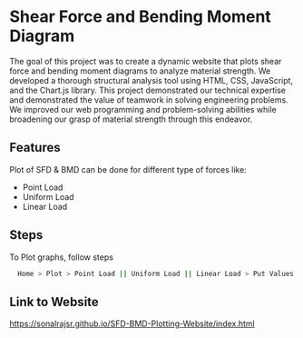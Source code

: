 
# Shear Force and Bending Moment Diagram

The goal of this project was to create a dynamic website that plots shear force and bending moment diagrams to analyze material strength. We developed a thorough structural analysis tool using HTML, CSS, JavaScript, and the Chart.js library. This project demonstrated our technical expertise and demonstrated the value of teamwork in solving engineering problems. We improved our web programming and problem-solving abilities while broadening our grasp of material strength through this endeavor.


## Features
Plot of SFD & BMD can be done for different type of forces like:
- Point Load 
- Uniform Load 
- Linear Load 



## Steps

To Plot graphs, follow steps

```bash
  Home > Plot > Point Load || Uniform Load || Linear Load > Put Values > Plot Graph
```

## Link to Website 
https://sonalrajsr.github.io/SFD-BMD-Plotting-Website/index.html
